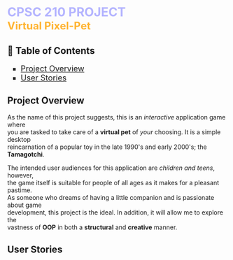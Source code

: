 <h1>
    <span style="color:rgb(180,180,255)">CPSC 210 PROJECT</span>
    <br><span style="color:rgb(255,180,50);font-size:24px">Virtual Pixel-Pet</span>
</h1>

<h2>📖 Table of Contents</h2>
<ul style="font-size:18px;list-style-type:square">
    <li><a href="#project-overview">Project Overview</a></li>
    <li><a href="#user-stories">User Stories</a></li>
</ul>

## Project Overview

As the name of this project suggests, this is an *interactive* application game where   
you are tasked to take care of a **virtual pet** of *your* choosing. It is a simple desktop     
reincarnation of a popular toy in the late 1990's and early 2000's; the **Tamagotchi**.

The intended user audiences for this application are *children and teens*, however,   
the game itself is suitable for people of all ages as it makes for a pleasant pastime.  
As someone who dreams of having a little companion and is passionate about game     
development, this project is the ideal. In addition, it will allow me to explore the    
vastness of **OOP** in both a **structural** and **creative** manner.

## User Stories

